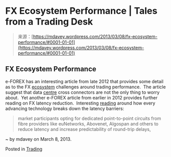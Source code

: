 <!--yml
category: 未分类
date: 2024-05-18 06:29:46
-->

# FX Ecosystem Performance | Tales from a Trading Desk

> 来源：[https://mdavey.wordpress.com/2013/03/08/fx-ecosystem-performance/#0001-01-01](https://mdavey.wordpress.com/2013/03/08/fx-ecosystem-performance/#0001-01-01)

## FX Ecosystem Performance

e-FOREX has an interesting article from late 2012 that provides some detail as to the FX [ecosystem](http://www.ipc.com/cmspages/GetFile.aspx?nodeguid=7e3c52b8-63a9-4d55-a25c-b7d68908b355) challenges around trading performance.  The article suggest that data [centre](http://blog.equinix.com/2012/12/racing-the-dragon-asia-takes-fx-center-stage/) cross connectors are not the only thing to worry about.  Yet another e-FOREX article from earlier in 2012 provides further reading on FX latency reduction.  Interesting [reading](http://www.divisafx.com/files/eForex%20_July%202012_FX_Latency.pdf) around how every advancing technology breaks down the latency barriers:

> market participants opting for dedicated point-to-point circuits from fibre providers like euNetworks, Abovenet, Algospan and others to reduce latency and increase predictability of round-trip delays,

~ by mdavey on March 8, 2013.

Posted in [Trading](https://mdavey.wordpress.com/category/trading/)